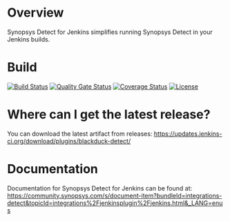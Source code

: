 # Overview
Synopsys Detect for Jenkins simplifies running Synopsys Detect in your Jenkins builds.

# Build
[![Build Status](https://travis-ci.org/jenkinsci/synopsys-detect-plugin.svg?branch=master)](https://travis-ci.org/jenkinsci/synopsys-detect-plugin)
[![Quality Gate Status](https://sonarcloud.io/api/project_badges/measure?project=com.blackducksoftware.integration%3Ablackduck-detect&metric=alert_status)](https://sonarcloud.io/dashboard?id=com.blackducksoftware.integration%3Ablackduck-detect)
[![Coverage Status](https://coveralls.io/repos/github/jenkinsci/synopsys-detect-plugin/badge.svg?branch=master)](https://coveralls.io/github/jenkinsci/synopsys-detect-plugin?branch=master)
[![License](https://img.shields.io/badge/License-Apache%202.0-blue.svg)](https://opensource.org/licenses/Apache-2.0) 

# Where can I get the latest release?
You can download the latest artifact from releases: https://updates.jenkins-ci.org/download/plugins/blackduck-detect/

# Documentation
Documentation for Synopsys Detect for Jenkins can be found at: https://community.synopsys.com/s/document-item?bundleId=integrations-detect&topicId=integrations%2Fjenkinsplugin%2Fjenkins.html&_LANG=enus
